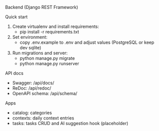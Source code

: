 Backend (Django REST Framework)

Quick start
1) Create virtualenv and install requirements:
   - pip install -r requirements.txt
2) Set environment:
   - copy .env.example to .env and adjust values (PostgreSQL or keep dev sqlite)
3) Run migrations and server:
   - python manage.py migrate
   - python manage.py runserver

API docs
- Swagger: /api/docs/
- ReDoc: /api/redoc/
- OpenAPI schema: /api/schema/

Apps
- catalog: categories
- contexts: daily context entries
- tasks: tasks CRUD and AI suggestion hook (placeholder)


